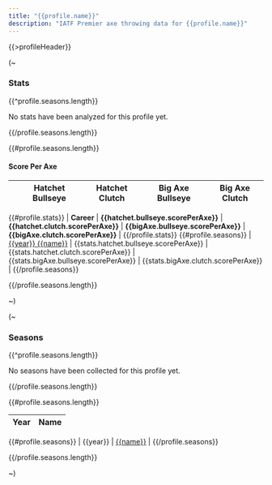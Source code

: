 ```yaml
---
title: "{{profile.name}}"
description: "IATF Premier axe throwing data for {{profile.name}}"
---
```


{{>profileHeader}}

(~

### Stats

{{^profile.seasons.length}}

No stats have been analyzed for this profile yet.

{{/profile.seasons.length}}

{{#profile.seasons.length}}

#### Score Per Axe

|   | Hatchet Bullseye | Hatchet Clutch | Big Axe Bullseye | Big Axe Clutch |
|:--|:----------------:|:--------------:|:----------------:|:--------------:|
{{#profile.stats}}
| **Career** | **{{hatchet.bullseye.scorePerAxe}}** | **{{hatchet.clutch.scorePerAxe}}** | **{{bigAxe.bullseye.scorePerAxe}}** | **{{bigAxe.clutch.scorePerAxe}}** |
{{/profile.stats}}
{{#profile.seasons}}
| [{{year}} {{name}}](s/{{seasonId}}) | {{stats.hatchet.bullseye.scorePerAxe}} | {{stats.hatchet.clutch.scorePerAxe}} | {{stats.bigAxe.bullseye.scorePerAxe}} | {{stats.bigAxe.clutch.scorePerAxe}} |
{{/profile.seasons}}

{{/profile.seasons.length}}

~)

(~

### Seasons

{{^profile.seasons.length}}

No seasons have been collected for this profile yet.

{{/profile.seasons.length}}

{{#profile.seasons.length}}

| Year | Name |
|:----:|------|
{{#profile.seasons}}
| {{year}} | [{{name}}](s/{{seasonId}}) |
{{/profile.seasons}}

{{/profile.seasons.length}}

~)